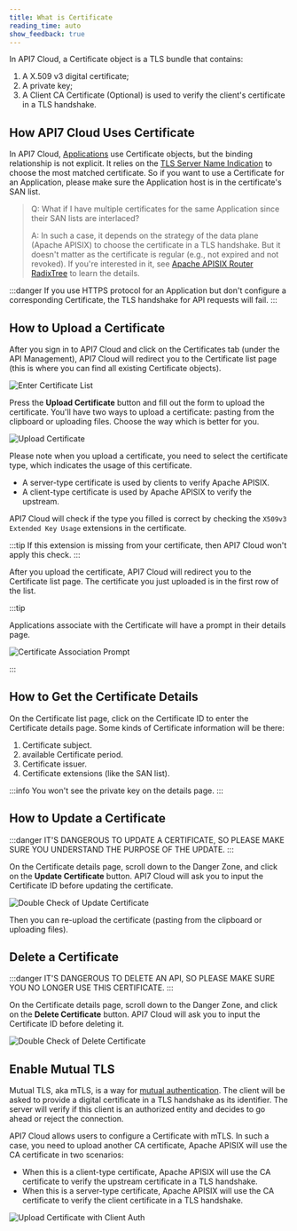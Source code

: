 ```yaml
---
title: What is Certificate
reading_time: auto
show_feedback: true
---
```


In API7 Cloud, a Certificate object is a TLS bundle that contains:

1. A X.509 v3 digital certificate;
2. A private key;
3. A Client CA Certificate (Optional) is used to verify the client's
   certificate in a TLS handshake.

How API7 Cloud Uses Certificate
-------------------------------

In API7 Cloud, [Applications](./application.md) use Certificate objects, but the
binding relationship is not explicit. It relies on the [TLS Server Name Indication](
https://en.wikipedia.org/wiki/Server_Name_Indication) to choose the most matched certificate.
So if you want to use a Certificate for an Application, please make sure the Application host
is in the certificate's SAN list.

> Q: What if I have multiple certificates for the same Application
> since their SAN lists are interlaced?
>
> A: In such a case, it depends on the strategy of the data plane (Apache APISIX)
> to choose the certificate in a TLS handshake. But it doesn't matter
> as the certificate is regular (e.g., not expired and not revoked).
> If you're interested in it, see [Apache APISIX Router RadixTree](https://apisix.apache.org/docs/apisix/router-radixtree)
> to learn the details.

:::danger
If you use HTTPS protocol for an Application but don't configure a corresponding Certificate,
the TLS handshake for API requests will fail.
:::

How to Upload a Certificate
---------------------------

After you sign in to API7 Cloud and click on the Certificates tab
(under the API Management), API7 Cloud will redirect you to the Certificate list page
(this is where you can find all existing Certificate objects).

![Enter Certificate List](https://static.apiseven.com/2022/12/30/enter-certificate-list.png)

Press the **Upload Certificate** button and fill out the form to upload the certificate.
You'll have two ways to upload a certificate: pasting from the clipboard or uploading files.
Choose the way which is better for you.

![Upload Certificate](https://static.apiseven.com/2022/12/30/upload-certificate.png)

Please note when you upload a certificate, you need to select the certificate type, which indicates the usage of this certificate.

* A server-type certificate is used by clients to verify Apache APISIX.
* A client-type certificate is used by Apache APISIX to verify the upstream.

API7 Cloud will check if the type you filled is correct by checking the `X509v3 Extended Key Usage` extensions in the certificate.

:::tip
If this extension is missing from your certificate, then API7 Cloud won't apply this check.
:::

After you upload the certificate, API7 Cloud will redirect you to the Certificate list page. The certificate you just uploaded is in the first row of the list.

:::tip

Applications associate with the Certificate will have a prompt in their details page.

![Certificate Association Prompt](https://static.apiseven.com/2022/12/30/certificate-association-prompt.png)

:::

How to Get the Certificate Details
----------------------------------

On the Certificate list page, click on the Certificate ID to enter the
Certificate details page. Some kinds of Certificate information will be there:

1. Certificate subject.
2. available Certificate period.
3. Certificate issuer.
4. Certificate extensions (like the SAN list).

:::info
You won't see the private key on the details page.
:::

How to Update a Certificate
---------------------------

:::danger
IT'S DANGEROUS TO UPDATE A CERTIFICATE, SO PLEASE MAKE SURE YOU UNDERSTAND
THE PURPOSE OF THE UPDATE.
:::

On the Certificate details page, scroll down to the Danger Zone, and click on the **Update Certificate**
button. API7 Cloud will ask you to input the Certificate ID before updating the certificate.

![Double Check of Update Certificate](https://static.apiseven.com/2022/12/30/update-certificate-double-check.png)

Then you can re-upload the certificate (pasting from the clipboard or uploading files).

Delete a Certificate
--------------------

:::danger
IT'S DANGEROUS TO DELETE AN API, SO PLEASE MAKE SURE YOU NO LONGER USE THIS CERTIFICATE.
:::

On the Certificate details page, scroll down to the Danger Zone, and click on the **Delete Certificate**
button. API7 Cloud will ask you to input the Certificate ID before deleting it.

![Double Check of Delete Certificate](https://static.apiseven.com/2022/12/30/delete-certificate-double-check.png)

Enable Mutual TLS
-----------------

Mutual TLS, aka mTLS, is a way for [mutual authentication](https://en.wikipedia.org/wiki/Mutual_authentication).
The client will be asked to provide a digital certificate in a TLS handshake as its identifier. The server will verify if
this client is an authorized entity and decides to go ahead or reject the connection.

API7 Cloud allows users to configure a Certificate with mTLS. In such a case, you need to upload another CA certificate,
Apache APISIX will use the CA certificate in two scenarios:

* When this is a client-type certificate, Apache APISIX will use the CA certificate to verify the upstream certificate in a TLS handshake.
* When this is a server-type certificate, Apache APISIX will use the CA certificate to verify the client certificate in a TLS handshake.

![Upload Certificate with Client Auth](https://static.apiseven.com/2022/12/30/upload-certificate-with-peer-auth.png)
